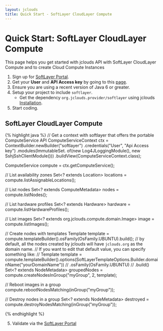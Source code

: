 ```yaml
---
layout: jclouds
title: Quick Start - SoftLayer CloudLayer Compute
---
```


# Quick Start: SoftLayer CloudLayer Compute

This page helps you get started with jclouds API with SoftLayer CloudLayer Compute and to create Cloud Compute Instances

1. Sign up for [SoftLayer Portal](https://control.softlayer.com/).
2. Get your **User** and **API Access key** by going to this [page](https://manage.softlayer.com/Administrative/apiKeychain).
3. Ensure you are using a recent version of Java 6 or greater.
4. Setup your project to include `softlayer`.
	* Get the dependency `org.jclouds.provider/softlayer` using jclouds [Installation](/documentation/userguide/installation-guide).
5. Start coding.

## SoftLayer CloudLayer Compute

{% highlight java %}
// Get a context with softlayer that offers the portable ComputeService API
ComputeServiceContext ctx = ContextBuilder.newBuilder("softlayer")
                      .credentials("User", "Api Access key")
                      .modules(ImmutableSet.<Module> of(new Log4JLoggingModule(),
                                                        new SshjSshClientModule()))
                      .buildView(ComputeServiceContext.class);

ComputeService compute = ctx.getComputeService();

// List availability zones
Set<? extends Location> locations = compute.listAssignableLocations();

// List nodes
Set<? extends ComputeMetadata> nodes = compute.listNodes();

// List hardware profiles
Set<? extends Hardware> hardware = compute.listHardwareProfiles();

// List images
Set<? extends org.jclouds.compute.domain.Image> image  = compute.listImages();

// Create nodes with templates
Template template = compute.templateBuilder().osFamily(OsFamily.UBUNTU).build();
// by default, all the nodes created by jclouds will have `jclouds.org` as the domain name. 
// If you want to edit that default value, you can specify something like:
// Template template = compute.templateBuilder().options(SoftLayerTemplateOptions.Builder.domainName("yourDomainName"))
//                                              .osFamily(OsFamily.UBUNTU)
//                                              .build()
Set<? extends NodeMetadata> groupedNodes = compute.createNodesInGroup("myGroup", 2, template);

// Reboot images in a group
compute.rebootNodesMatching(inGroup("myGroup"));

// Destroy nodes in a group
Set<? extends NodeMetadata> destroyed = compute.destroyNodesMatching(inGroup("myGroup"));

{% endhighlight %}

5. Validate via the [SoftLayer Portal](https://manage.softlayer.com/CloudLayer/computing)